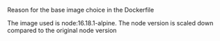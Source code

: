 Reason for the base image choice in the Dockerfile 

The image used is node:16.18.1-alpine. The node version is scaled down compared to the original node version 